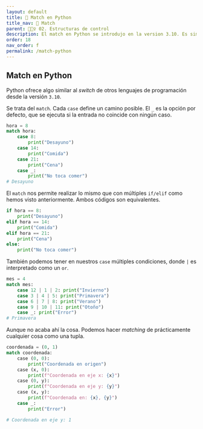 ```yaml
---
layout: default
title: 📙 Match en Python
title_nav: 📙 Match
parent: 🏄🏻‍♀️ 02. Estructuras de control
description: El match en Python se introdujo en la version 3.10. Es similar al switch pero mucho mas potente.
order: 18
nav_order: f
permalink: /match-python
---
```


## Match en Python

Python ofrece algo similar al *switch* de otros lenguajes de programación desde la versión `3.10`.

Se trata del `match`. Cada `case` define un camino posible. El `_` es la opción por defecto, que se ejecuta si la entrada no coincide con ningún caso.

```python
hora = 8
match hora:
    case 8:
        print("Desayuno")
    case 14:
        print("Comida")
    case 21:
        print("Cena")
    case _:
        print("No toca comer")
# Desayuno
```

El `match` nos permite realizar lo mismo que con múltiples `if/elif` como hemos visto anteriormente. Ambos códigos son equivalentes.

```python
if hora == 8:
    print("Desayuno")
elif hora == 14:
    print("Comida")
elif hora == 21:
    print("Cena")
else:
    print("No toca comer")
```

También podemos tener en nuestros `case` múltiples condiciones, donde `|` es interpretado como un `or`.

```python
mes = 4
match mes:
    case 12 | 1 | 2: print("Invierno")
    case 3 | 4 | 5: print("Primavera")
    case 6 | 7 | 8: print("Verano")
    case 9 | 10 | 11: print("Otoño")
    case _: print("Error")
# Primavera
```

Aunque no acaba ahí la cosa. Podemos hacer *matching* de prácticamente cualquier cosa como una tupla.

```python
coordenada = (0, 1)
match coordenada:
    case (0, 0):
        print("Coordenada en origen")
    case (x, 0):
        print(f"Coordenada en eje x: {x}")
    case (0, y):
        print(f"Coordenada en eje y: {y}")
    case (x, y):
        print(f"Coordenada en: {x}, {y}")
    case _:
        print("Error")

# Coordenada en eje y: 1
```
